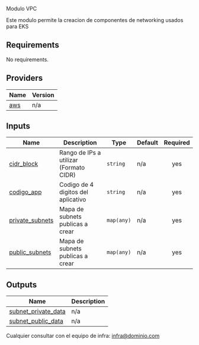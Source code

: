 Modulo VPC

Este modulo permite la creacion de componentes de networking usados para EKS

## Requirements

No requirements.

## Providers

| Name | Version |
|------|---------|
| <a name="provider_aws"></a> [aws](#provider\_aws) | n/a |

## Inputs

| Name | Description | Type | Default | Required |
|------|-------------|------|---------|:--------:|
| <a name="input_cidr_block"></a> [cidr\_block](#input\_cidr\_block) | Rango de IPs a utilizar (Formato CIDR) | `string` | n/a | yes |
| <a name="input_codigo_app"></a> [codigo\_app](#input\_codigo\_app) | Codigo de 4 digitos del aplicativo | `string` | n/a | yes |
| <a name="input_private_subnets"></a> [private\_subnets](#input\_private\_subnets) | Mapa de subnets publicas a crear | `map(any)` | n/a | yes |
| <a name="input_public_subnets"></a> [public\_subnets](#input\_public\_subnets) | Mapa de subnets publicas a crear | `map(any)` | n/a | yes |

## Outputs

| Name | Description |
|------|-------------|
| <a name="output_subnet_private_data"></a> [subnet\_private\_data](#output\_subnet\_private\_data) | n/a |
| <a name="output_subnet_public_data"></a> [subnet\_public\_data](#output\_subnet\_public\_data) | n/a |

Cualquier consultar con el equipo de infra: infra@dominio.com
